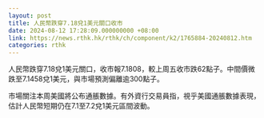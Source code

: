 ```yaml
---
layout: post
title: 人民幣跌穿7.18兌1美元關口收市
date: 2024-08-12 17:28:09.000000000 +08:00
link: https://news.rthk.hk/rthk/ch/component/k2/1765884-20240812.htm
categories: rthk
---
```


人民幣跌穿7.18兌1美元關口，收市報7.1808，較上周五收市跌62點子。中間價微跌至7.1458兌1美元，與市場預測偏離逾300點子。

市場關注本周美國將公布通脹數據。有外資行交易員指，視乎美國通脹數據表現，估計人民幣短期仍在7.1至7.2兌1美元區間波動。
